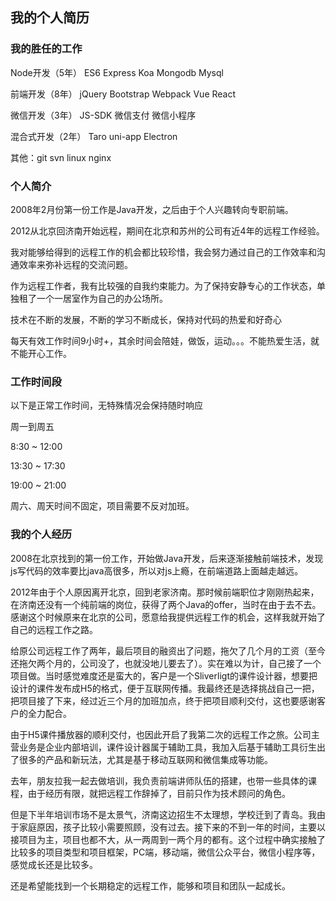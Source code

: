 ## 我的个人简历

### 我的胜任的工作

Node开发（5年） ES6 Express Koa Mongodb Mysql

前端开发（8年） jQuery Bootstrap Webpack Vue React

微信开发（3年） JS-SDK 微信支付 微信小程序

混合式开发（2年） Taro uni-app Electron

其他：git svn linux nginx

### 个人简介

2008年2月份第一份工作是Java开发，之后由于个人兴趣转向专职前端。

2012从北京回济南开始远程，期间在北京和苏州的公司有近4年的远程工作经验。

我对能够给得到的远程工作的机会都比较珍惜，我会努力通过自己的工作效率和沟通效率来弥补远程的交流问题。

作为远程工作者，我有比较强的自我约束能力。为了保持安静专心的工作状态，单独租了一个一居室作为自己的办公场所。

技术在不断的发展，不断的学习不断成长，保持对代码的热爱和好奇心

每天有效工作时间9小时+，其余时间会陪娃，做饭，运动。。。不能热爱生活，就不能开心工作。


### 工作时间段

以下是正常工作时间，无特殊情况会保持随时响应

周一到周五

8:30 ~ 12:00

13:30 ~ 17:30

19:00 ~ 21:00

周六、周天时间不固定，项目需要不反对加班。

### 我的个人经历

2008在北京找到的第一份工作，开始做Java开发，后来逐渐接触前端技术，发现js写代码的效率要比java高很多，所以对js上瘾，在前端道路上面越走越远。

2012年由于个人原因离开北京，回到老家济南。那时候前端职位才刚刚热起来，在济南还没有一个纯前端的岗位，获得了两个Java的offer，当时在由于去不去。感谢这个时候原来在北京的公司，愿意给我提供远程工作的机会，这样我就开始了自己的远程工作之路。

给原公司远程工作了两年，最后项目的融资出了问题，拖欠了几个月的工资（至今还拖欠两个月的，公司没了，也就没地儿要去了）。实在难以为计，自己接了一个项目做。当时感觉难度还是蛮大的，客户是一个Sliverligt的课件设计器，想要把设计的课件发布成H5的格式，便于互联网传播。我最终还是选择挑战自己一把，把项目接了下来，经过近三个月的加班加点，终于把项目顺利交付，这也要感谢客户的全力配合。

由于H5课件播放器的顺利交付，也因此开启了我第二次的远程工作之旅。公司主营业务是企业内部培训，课件设计器属于辅助工具，我加入后基于辅助工具衍生出了很多的产品和新玩法，尤其是基于移动互联网和微信集成等功能。

去年，朋友拉我一起去做培训，我负责前端讲师队伍的搭建，也带一些具体的课程，由于经历有限，就把远程工作辞掉了，目前只作为技术顾问的角色。

但是下半年培训市场不是太景气，济南这边招生不太理想，学校迁到了青岛。我由于家庭原因，孩子比较小需要照顾，没有过去。接下来的不到一年的时间，主要以接项目为主，项目也都不大，从一两周到一两个月的都有。这个过程中确实接触了比较多的项目类型和项目框架，PC端，移动端，微信公众平台，微信小程序等，感觉成长还是比较多。

还是希望能找到一个长期稳定的远程工作，能够和项目和团队一起成长。


